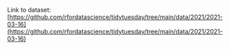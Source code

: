 Link to dataset: [https://github.com/rfordatascience/tidytuesday/tree/main/data/2021/2021-03-16](https://github.com/rfordatascience/tidytuesday/tree/main/data/2021/2021-03-16)
